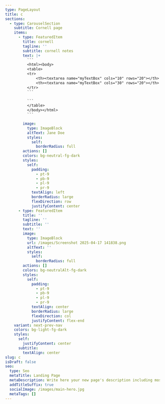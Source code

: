 ```yaml
---
type: PageLayout
title: c
sections:
  - type: CarouselSection
    subtitle: Cornell page
    items:
      - type: FeaturedItem
        title: cornell
        tagline: ''
        subtitle: cornell notes
        text: |+
          ```
          <html><body>
          <table>
          <tr>
              <th><textarea name="myTextBox" cols="10" rows="20"></th>
              <th><textarea name="myTextBox" cols="30" rows="20"></th>
          </tr>
          ```

          ```
          </table>
          </body></html>
          ```

        image:
          type: ImageBlock
          altText: Jane Doe
          styles:
            self:
              borderRadius: full
        actions: []
        colors: bg-neutral-fg-dark
        styles:
          self:
            padding:
              - pt-9
              - pb-9
              - pl-9
              - pr-9
            textAlign: left
            borderRadius: large
            flexDirection: row
            justifyContent: center
      - type: FeaturedItem
        title: ''
        tagline: ''
        subtitle: ''
        text: ''
        image:
          type: ImageBlock
          url: /images/Screenshot 2025-04-17 141838.png
          altText: ''
          styles:
            self:
              borderRadius: full
        actions: []
        colors: bg-neutralAlt-fg-dark
        styles:
          self:
            padding:
              - pt-9
              - pb-9
              - pl-9
              - pr-9
            textAlign: center
            borderRadius: large
            flexDirection: col
            justifyContent: flex-end
    variant: next-prev-nav
    colors: bg-light-fg-dark
    styles:
      self:
        justifyContent: center
      subtitle:
        textAlign: center
slug: c
isDraft: false
seo:
  type: Seo
  metaTitle: Landing Page
  metaDescription: Write here your new page's description including most relevant keywords.
  addTitleSuffix: true
  socialImage: /images/main-hero.jpg
  metaTags: []
---
```

